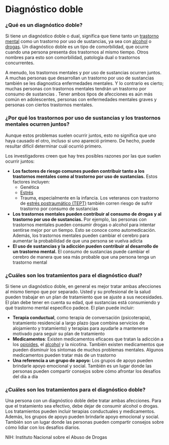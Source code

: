 Diagnóstico doble
=================


### ¿Qué es un diagnóstico doble?


Si tiene un diagnóstico doble o dual, significa que tiene tanto un [trastorno mental](https://medlineplus.gov/spanish/mentaldisorders.html) como un trastorno por uso de sustancias, ya sea con [alcohol](https://medlineplus.gov/spanish/alcoholusedisorderaud.html) o [drogas](https://medlineplus.gov/spanish/druguseandaddiction.html). Un diagnóstico doble es un tipo de comorbilidad, que ocurre cuando una persona presenta dos trastornos al mismo tiempo. Otros nombres para esto son comorbilidad, patología dual o trastornos concurrentes.


A menudo, los trastornos mentales y por uso de sustancias ocurren juntos. A muchas personas que desarrollan un trastorno por uso de sustancias también se les diagnostica enfermedades mentales. Y lo contrario es cierto; muchas personas con trastornos mentales tendrán un trastorno por consumo de sustancias . Tener ambos tipos de afecciones es aún más común en adolescentes, personas con enfermedades mentales graves y personas con ciertos trastornos mentales.


### ¿Por qué los trastornos por uso de sustancias y los trastornos mentales ocurren juntos?


Aunque estos problemas suelen ocurrir juntos, esto no significa que uno haya causado el otro, incluso si uno apareció primero. De hecho, puede resultar difícil determinar cuál ocurrió primero.


Los investigadores creen que hay tres posibles razones por las que suelen ocurrir juntos:


* **Los factores de riesgo comunes pueden contribuir tanto a los trastornos mentales como al trastorno por uso de sustancias.** Estos factores incluyen:
	+ Genética
	+ [Estrés](https://medlineplus.gov/spanish/stress.html)
	+ Trauma, especialmente en la infancia. Los veteranos con trastorno de [estrés postraumático (TEPT)](../spanish/posttraumaticstressdisorder.html) también corren riesgo de sufrir trastorno por consumo de sustancias
* **Los trastornos mentales pueden contribuir al consumo de drogas y al trastorno por uso de sustancias.** Por ejemplo, las personas con trastornos mentales pueden consumir drogas o alcohol para intentar sentirse mejor por un tiempo. Esto se conoce como automedicación. Además, los trastornos mentales pueden cambiar el cerebro para aumentar la probabilidad de que una persona se vuelva adicta
* **El uso de sustancias y la adicción pueden contribuir al desarrollo de un trastorno mental.** El consumo de sustancias puede cambiar el cerebro de manera que sea más probable que una persona tenga un trastorno mental


### ¿Cuáles son los tratamientos para el diagnóstico dual?


Si tiene un diagnóstico doble, en general es mejor tratar ambas afecciones al mismo tiempo que por separado. Usted y su profesional de la salud pueden trabajar en un plan de tratamiento que se ajuste a sus necesidades. El plan debe tener en cuenta su edad, qué sustancias está consumiendo y qué trastorno mental específico padece. El plan puede incluir:


* **Terapia conductual**, como terapia de conversación (psicoterapia), tratamiento residencial a largo plazo (que combina servicios de alojamiento y tratamiento) y terapias para ayudarle a mantenerse motivado para seguir su plan de tratamiento
* **Medicamentos**: Existen medicamentos eficaces que tratan la adicción a los [opioides](https://medlineplus.gov/spanish/opioidusedisorderoudtreatment.html), el [alcohol](https://medlineplus.gov/spanish/alcoholusedisorderaudtreatment.html) y la nicotina. También existen medicamentos que pueden disminuir los síntomas de muchos problemas mentales. Algunos medicamentos pueden tratar más de un trastorno
* **Una referencia a un grupo de apoyo:** Los grupos de apoyo pueden brindarle apoyo emocional y social. También es un lugar donde las personas pueden compartir consejos sobre cómo afrontar los desafíos del día a día


### ¿Cuáles son los tratamientos para el diagnóstico doble?


Una persona con un diagnóstico doble debe tratar ambas afecciones. Para que el tratamiento sea efectivo, debe dejar de consumir alcohol o drogas. Los tratamientos pueden incluir terapias conductuales y medicamentos. Además, los grupos de apoyo pueden brindarle apoyo emocional y social. También son un lugar donde las personas pueden compartir consejos sobre cómo lidiar con los desafíos diarios.


 NIH: Instituto Nacional sobre el Abuso de Drogas 

